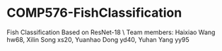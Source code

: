 # COMP576-FishClassification
Fish Classification Based on ResNet-18 \\
Team members: 
Haixiao Wang hw68, 
Xilin Song xs20, 
Yuanhao Dong yd40, 
Yuhan Yang yy95
